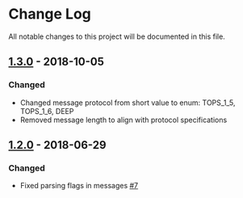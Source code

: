 # Change Log
All notable changes to this project will be documented in this file.

## [1.3.0] - 2018-10-05

### Changed

* Changed message protocol from short value to enum: TOPS_1_5, TOPS_1_6, DEEP
* Removed message length to align with protocol specifications

## [1.2.0] - 2018-06-29

### Changed

* Fixed parsing flags in messages [#7](https://github.com/WojciechZankowski/iextrading4j-hist/issues/7)

[1.2.0]: https://github.com/WojciechZankowski/iextrading4j/compare/IT4J_HIST_RELEASE_1_1_0...IT4J_HIST_RELEASE_1_2_0
[1.3.0]: https://github.com/WojciechZankowski/iextrading4j/compare/IT4J_HIST_RELEASE_1_2_0...IT4J_HIST_RELEASE_1_3_0